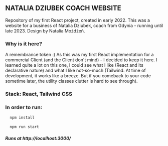 ## NATALIA DZIUBEK COACH WEBSITE

Repository of my first React project, created in early 2022.
This was a website for a business of Natalia Dziubek, coach from Gdynia - running until late 2023.
Design by Natalia Możdżeń.

### Why is it here?
A remembrance token :) 
As this was my first React implementation for a commercial Client (and the Client don't mind) - I decided to keep it here. 
I learned quite a lot on this one, I could see what I like (React and its declarative nature) and what I like not-so-much (Tailwind. At time of development, it works like a breeze. But if you comeback to your code sometime later, the utility classes clutter is hard to see through).

### **Stack:** React, Tailwind CSS

### **In order to run:**

```javascript
  npm install
  
  npm run start
  ```
##### Runs at http://localhost:3000/
